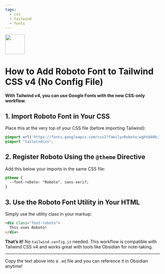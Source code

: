 ```yaml
---
tags:
  - css
  - tailwind
  - fonts
---
```

<img src="https://r2cdn.perplexity.ai/pplx-full-logo-primary-dark%402x.png" style="height:64px;margin-right:32px"/>


# How to Add Roboto Font to Tailwind CSS v4 (No Config File)

**With Tailwind v4, you can use Google Fonts with the new CSS-only workflow.**

## 1. Import Roboto Font in Your CSS

Place this at the very top of your CSS file (before importing Tailwind):

```css
@import url('https://fonts.googleapis.com/css2?family=Roboto:wght@400;700&display=swap');
@import "tailwindcss";
```


## 2. Register Roboto Using the `@theme` Directive

Add this below your imports in the same CSS file:

```css
@theme {
  --font-roboto: "Roboto", sans-serif;
}
```


## 3. Use the Roboto Font Utility in Your HTML

Simply use the utility class in your markup:

```html
<div class="font-roboto">
  This uses Roboto!
</div>
```

**That’s it!** No `tailwind.config.js` needed. This workflow is compatible with Tailwind CSS v4 and works great with tools like Obsidian for note-taking.

***

Copy the text above into a `.md` file and you can reference it in Obsidian anytime!

